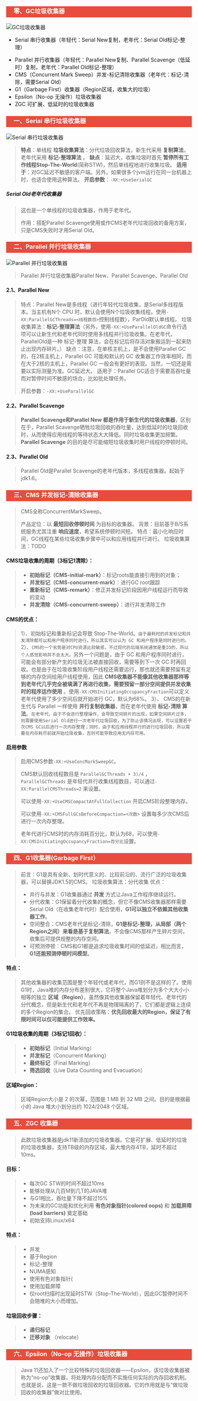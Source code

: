 <h3 style="padding-bottom:6px; padding-left:20px; color:#ffffff; background-color:#E74C3C;">零、GC垃圾收集器</h3>

![GC垃圾收集器](https://upload-images.jianshu.io/upload_images/11476758-a1cf2fa524ae40cf.png?imageMogr2/auto-orient/strip%7CimageView2/2/w/1240)

* Serial 串行收集器（年轻代：Serial New复制，老年代：Serial Old标记-整理）

- Parallel 并行收集器（年轻代：Parallel New复制、Parallel Scavenge（低延时）复制，老年代：Parallel Old标记-整理）
- CMS（Concurrent Mark Sweep）并发-标记清除收集器（老年代：标记-清除，需要Serial Old）
- G1（Garbage First）收集器（Region区域，收集大的垃圾）
- Epsilon（No-op 无操作）垃圾收集器
- ZGC 可扩展、低延时的垃圾收集器

<h3 style="padding-bottom:6px; padding-left:20px; color:#ffffff; background-color:#E74C3C;">一、Serial 串行垃圾收集器</h3>

![Serial 串行垃圾收集器]()

>  **特点**：单线程
> **垃圾收集算法**：分代垃圾回收算法，新生代采用 **复制算法**，老年代采用 **标记-整理算法** 。
> **缺点**：延迟大，收集垃圾时首先 **暂停所有工作线程Stop-The-World**(简称STW)，然后单线程地进行收集垃圾。
> **适用于**：对GC延迟不敏感的客户端。另外，如果很多个jvm运行在同一台机器上时，也适合使用这种算法。
> **开启参数**：`-XX:+UseSerialGC`

##### Serial Old老年代收集器

> 这也是一个单线程的垃圾收集器，作用于老年代。
>
> 作用：搭配Parallel Scavenge使用或作CMS老年代垃圾回收的备用方案，只是CMS失败时才用Serial Old。



<h3 style="padding-bottom:6px; padding-left:20px; color:#ffffff; background-color:#E74C3C;">二、Parallel 并行垃圾收集器</h3>

![Parallel 并行垃圾收集器]()

>  Parallel 并行垃圾收集器Parallel New、Parallel Scavenge、Parallel Old

#### 2.1、Parallel New

> 特点：Parallel New是多线程（进行年轻代垃圾收集，是Serial多线程版本。当主机有N个 CPU 时，默认会使用N个垃圾收集线程。使用`-XX:ParallelGCThreads=<线程数目>`控制线程数），ParOld默认单线程。
> 垃圾收集算法：**标记-整理算法**（另外，使用`-XX:+UseParallelOldGC`命令行选项可以让新生代和老年代同时使用多线程并行垃圾收集。在老年代，ParallelOld是一种 标记-整理 算法，会在标记后将存活对象搬运到一起来防止出现内存碎片。）
> 缺点：注意，在单核主机上，是不会使用Parallel GC的，在2核主机上，Parallel GC 可能和默认的 GC 收集器工作效率相同，而在大于2核的主机上，Parallel GC 一般会有更好的表现。当然，一切还是需要以实际测量为准。GC延迟大。
> 适用于：Parallel GC适合于需要高吞吐量而对暂停时间不敏感的场合，比如批处理任务。
>
> 开启参数：`-XX:+UseParallelGC`

#### 2.2、Parallel Scavenge

> **Parallel Scavenge和Parallel New 都是作用于新生代的垃圾收集器**，区别在于，Parallel Scavenge牺牲垃圾回收的吞吐量，达到低延时的垃圾回收时，从而使得应用线程的等待状态大大降低。同时垃圾收集更加频繁。
> **Parallel Scavenge** 的目的是尽可能缩短垃圾收集时用户线程的停顿时间。

#### 2.3、Parallel Old

> Parallel Old是Parallel Scavenge的老年代版本，多线程收集器。起始于jdk1.6。



<h3 style="padding-bottom:6px; padding-left:20px; color:#ffffff; background-color:#E74C3C;">三、CMS 并发标记-清除收集器</h3>

> CMS全称ConcurrentMarkSweep。
>
> 产品定位：以 **最短回收停顿时间** 为目标的收集器。
> 背景：目前基于B/S系统服务尤其注重 **响应速度**，希望系统停顿时间短。
> 特点：最小化响应时间，GC线程在某些垃圾收集步骤中可以和应用线程并行进行。
> 垃圾收集算法：TODO

#### CMS垃圾收集的周期（3标记1清除）：

> - **初始标记（CMS-initial-mark）**：标记roots能直接引用到的对象；
> - **并发标记（CMS-concurrent-mark）**：进行GC root跟踪
> - **重新标记（CMS-remark）**：修正并发标记阶段因用户线程运行而导致的变动
> - **并发清除（CMS-concurrent-sweep）**：进行并发清除工作

#### CMS的优点：

> 1）、初始标记和重新标记会导致 Stop-The-World。`由于最耗时的并发标记和并发清除都可以和用户程序同时进行，所以其实可以认为 GC 和用户程序是同时进行的。`
> 2）、`CMS的一个劣势是对CPU资源比较敏感，不过现代的后端系统通常是重IO的，所以个人感觉影响并不会太大。`另外一个问题是，由于 GC 和用户程序同时进行，可能会有部分新产生的垃圾无法被直接回收，需要等到下一次 GC 时再回收。也是由于在垃圾收集阶段用户线程还需要运行，那也就还需要预留有足够的内存空间给用户线程使用，因此 **CMS收集器不能像其他收集器那样等到老年代几乎完全被填满了再进行收集，需要预留一部分空间提供并发收集时的程序运作使用** 。使用`-XX:CMSInitiatingOccupancyFraction`可以定义老年代使用了多少空间后就开始进行 GC，默认为68%。
> 3）、 CMS的在新生代与 Parallel 一样使用 **并行复制收集器**，而在老年代使用 **标记-清除 算法**。`在老年代，由于不会进行整理操作，会导致空间碎片的出现，如果空间碎片过多，则需要使用Serial Old进行一次老年代垃圾回收，为了防止该情况出现，可以设置若干次CMS GC以后进行一次内存整理；同时，由于和应用线程并行的进行垃圾回收，所以需要在内存耗尽前就开始垃圾收集，否则可能导致应用无内存可用。`

#### 启用参数

> 启用CMS参数`-XX:+UseConcMarkSweepGC`。
>
> CMS默认回收线程数目是 `ParallelGCThreads + 3)/4` ，`ParallelGCThreads` 是年轻代并行收集线程数目，可以通过`-XX:ParallelCMSThreads=2` 来设置。
>
> 可以使用`-XX:+UseCMSCompactAtFullCollection` 开启CMS阶段整理内存。
>
> 可以使用`-XX:+CMSFullGCsBeforeCompaction=<次数>` 设置每多少次CMS后进行一次内存整理。
>
> 老年代进行CMS时的内存消耗百分比，默认为68，可以使用`-XX:CMSInitiatingOccupancyFraction=百分比`设置。



<h3 style="padding-bottom:6px; padding-left:20px; color:#ffffff; background-color:#E74C3C;">四、G1收集器(Garbage First）</h3>

> 前言：G1是具有全新、划时代意义的、比较前沿的、流行广泛的垃圾收集器，可以替换JDK1.5的CMS。
> 垃圾收集算法：分代收集
> 优点：
> - 并行与并发：G1收集器通过 **并发** 方式让Java工作程序继续运行。
> - 分代收集：G1保留着分代收集的概念，但它不像CMS收集器那样需要Serial Old（在收集老年代时）配合使用，**G1可以独立不依赖其他收集器工作**。
> - 空间整合：CMS老年代是标记-清除，**G1是标记-整理，从局部（两个Region之间）来看是基于复制算法**。不会像CMS那样产生碎片空间，收集后可提供规整的内存空间。
> - 可预测停顿：CMS和G1都是追求垃圾收集时间的低延迟，相比而言，**G1还能预测停顿时间模型**。

#### 特点：

> 其他收集器的收集范围是整个年轻代或老年代，而G1则不是这样的了。使用G1时，Java堆的内存分布差别很大，它将整个Java堆划分为多个大大小小相等的独立 **区域（Region）**，虽然像其他收集器保留着年轻代、老年代的分代概念，但是新生代和老年代不再是物理隔离的了，它们都是逻辑上连续的多个Region的集合。
> 优先回收策略：**优先回收最大的Region，保证了有限时间可以仅可能提供工作效率。**

#### G1垃圾收集的周期（3标记1回收）：

> - **初始标记**（Initial Marking）
> - **并发标记**（Concurrent Marking）
> - **最终标记**（Final Marking）
> - **筛选回收**（Live Data Counting and Evacuation）

#### 区域Region：

>  区域Region大小是 2 的次幂，范围是 1 MB 到 32 MB 之间。目的是根据最小的 Java 堆大小划分出约 1024/2048 个区域。



<h3 style="padding-bottom:6px; padding-left:20px; color:#ffffff; background-color:#E74C3C;">五、ZGC 收集器</h3>

> 此款垃圾收集器是jdk11新添加的垃圾收集器。它是可扩展、低延时的垃圾的垃圾收集器，支持TB级的内存区域，最大堆内存4TB，延时不超过 10ms。

#### 目标：

> - 每次GC STW的时间不超过10ms
> - 能够处理从几百M到几T的JAVA堆
> - 与G1相比，吞吐量下降不超过15%
> - 为未来的GC功能和优化利用 **有色对象指针(colored oops)** 和 **加载屏障(load barriers)** 奠定基础
> - 初始支持Linux/x64

#### 特点：

> - 并发
> - 基于Region
> - 标记-整理
> - NUMA感知
> - 使用有色对象指针(
> - 使用加载屏障
> - 仅root扫描时出现延时STW（Stop-The-World），因此GC暂停时间不会随堆的大小而增加。

#### 垃圾回收步骤：

> - **递归标记**
> - **迁移对象** （relocate）



<h3 style="padding-bottom:6px; padding-left:20px; color:#ffffff; background-color:#E74C3C;">六、Epsilon（No-op 无操作）垃圾收集器</h3>

> Java 11还加入了一个比较特殊的垃圾回收器——Epsilon，该垃圾收集器被称为“no-op”收集器，将处理内存分配而不实施任何实际的内存回收机制。 也就是说，这是一款不做垃圾回收的垃圾回收器。它的作用就是与“做垃圾回收的收集器”做对比使用。